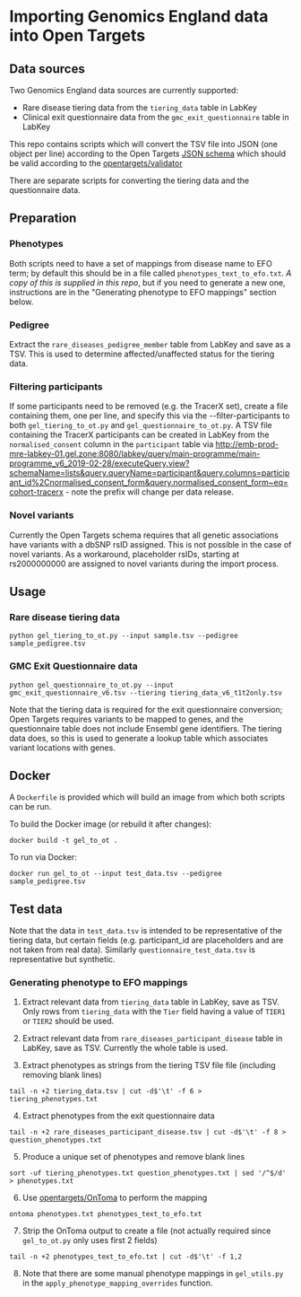 # Importing Genomics England data into Open Targets

## Data sources

Two Genomics England data sources are currently supported:
 * Rare disease tiering data from the `tiering_data` table in LabKey
 * Clinical exit questionnaire data from the `gmc_exit_questionnaire` table in LabKey
 
This repo contains scripts which will convert the TSV file into JSON (one object per line) according to the Open Targets [JSON schema](https://github.com/opentargets/json_schema) which should be valid according to the [opentargets/validator](https://github.com/opentargets/validator)

There are separate scripts for converting the tiering data and the questionnaire data.

## Preparation

### Phenotypes

Both scripts need to have a set of mappings from disease name to EFO term; by default this should be in a file called `phenotypes_text_to_efo.txt`. _A copy of this is supplied in this repo_, but if you need to generate a new one, instructions are in the "Generating phenotype to EFO mappings" section below.

### Pedigree

Extract the `rare_diseases_pedigree_member` table from LabKey and save as a TSV. This is used to determine affected/unaffected status for the tiering data.

### Filtering participants

If some participants need to be removed (e.g. the TracerX set), create a file containing them, one per line, and specify this via the --filter-participants to both `gel_tiering_to_ot.py` and `gel_questionnaire_to_ot.py`. 
A TSV file containing the TracerX participants can be created in LabKey from the `normalised_consent` column in the `participant` table via http://emb-prod-mre-labkey-01.gel.zone:8080/labkey/query/main-programme/main-programme_v6_2019-02-28/executeQuery.view?schemaName=lists&query.queryName=participant&query.columns=participant_id%2Cnormalised_consent_form&query.normalised_consent_form~eq=cohort-tracerx - note the prefix will change per data release.

### Novel variants

Currently the Open Targets schema requires that all genetic associations have variants with a dbSNP rsID assigned. This is not possible in the case of novel variants. As a workaround, placeholder rsIDs, starting at rs2000000000 are assigned to novel variants during the import process.

## Usage

### Rare disease tiering data

`python gel_tiering_to_ot.py --input sample.tsv --pedigree sample_pedigree.tsv`

### GMC Exit Questionnaire data

`python gel_questionnaire_to_ot.py --input gmc_exit_questionnaire_v6.tsv --tiering tiering_data_v6_t1t2only.tsv`

Note that the tiering data is required for the exit questionnaire conversion; Open Targets requires variants to be mapped to genes, and the questionnaire table does not include Ensembl gene identifiers. The tiering data does, so this is used to generate a lookup table which associates variant locations with genes.

## Docker

A `Dockerfile` is provided which will build an image from which both scripts can be run.

To build the Docker image (or rebuild it after changes):

`docker build -t gel_to_ot .`

To run via Docker:

`docker run gel_to_ot --input test_data.tsv --pedigree sample_pedigree.tsv`


## Test data

Note that the data in `test_data.tsv` is intended to be representative of the tiering data, but certain fields (e.g. participant_id are placeholders and are not taken from real data). Similarly `questionnaire_test_data.tsv` is representative but synthetic.

### Generating phenotype to EFO mappings

1. Extract relevant data from `tiering_data` table in LabKey, save as TSV. Only rows from `tiering_data` with the `Tier` field having a value of `TIER1` or `TIER2` should be used.

2. Extract relevant data from `rare_diseases_participant_disease` table in LabKey, save as TSV. Currently the whole table is used.

3. Extract phenotypes as strings from the tiering TSV file file (including removing blank lines)

`tail -n +2 tiering_data.tsv | cut -d$'\t' -f 6 > tiering_phenotypes.txt`

4. Extract phenotypes from the exit questionnaire data

`tail -n +2 rare_diseases_participant_disease.tsv | cut -d$'\t' -f 8 > question_phenotypes.txt`

5. Produce a unique set of phenotypes and remove blank lines

`sort -uf tiering_phenotypes.txt question_phenotypes.txt | sed '/^$/d' > phenotypes.txt`

6. Use [opentargets/OnToma](https://github.com/opentargets/OnToma) to perform the mapping

`ontoma phenotypes.txt phenotypes_text_to_efo.txt`  

7. Strip the OnToma output to create a file (not actually required since `gel_to_ot.py` only uses first 2 fields)

`tail -n +2 phenotypes_text_to_efo.txt | cut -d$'\t' -f 1,2`

8. Note that there are some manual phenotype mappings in `gel_utils.py` in the `apply_phenotype_mapping_overrides` function.
